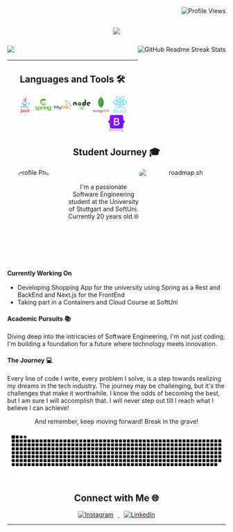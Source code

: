 <div align="right">
  <img src="https://komarev.com/ghpvc/?username=baldzhiyski&label=Profile%20Views&color=0e75b6&style=flat" alt="Profile Views">
</div>

<div align="center" style="margin-top: -20px;">
  <h1>
    <a href="https://git.io/typing-svg">
      <img src="https://readme-typing-svg.herokuapp.com/?font=Righteous&size=35&center=true&vCenter=true&width=500&height=70&duration=4000&lines=A+Developer+from+Stuttgart;+Chase+it+till+the+end!;" />
    </a>
  </h1>
</div>

 <p align="left">
     <img src="https://github-profile-trophy.vercel.app/?username=baldzhiyski&theme=nord&margin-w=15&margin-h=15&column=3&row=1&no-frame=true&no-bg=true&width=400&height=300">
   <!-- GitHub Readme Streak Stats -->
    <img src="https://github-readme-streak-stats.herokuapp.com/?user=baldzhiyski&theme=tokyonight&hide_border=true" 
alt="GitHub Readme Streak Stats" align="right" style="height: 130px;">

  </p>

<hr>

<h2 align="center">Languages and Tools 🛠️</h2>

<p align="center">
  <code><img height="40" src="https://raw.githubusercontent.com/devicons/devicon/master/icons/java/java-original-wordmark.svg"></code>
  <code><img height="40" src="https://raw.githubusercontent.com/devicons/devicon/master/icons/spring/spring-original-wordmark.svg"></code>
  <code><img height="40" src="https://raw.githubusercontent.com/devicons/devicon/master/icons/mysql/mysql-original-wordmark.svg"></code>
  <code><img height="40" src="https://raw.githubusercontent.com/devicons/devicon/master/icons/nodejs/nodejs-original-wordmark.svg"></code>
  <code><img height="40" src="https://raw.githubusercontent.com/devicons/devicon/master/icons/mongodb/mongodb-original-wordmark.svg"></code>
  <code><img height="40" src="https://raw.githubusercontent.com/devicons/devicon/master/icons/react/react-original-wordmark.svg"></code>
  <code><img height="40" src="https://raw.githubusercontent.com/devicons/devicon/master/icons/bootstrap/bootstrap-original-wordmark.svg"></code>
</p>


<h2 align="center">Student Journey 🎓</h2>

<div align="center" style="margin-bottom: 20px;">
  <img width="120" height="120" align="left" src="https://github.com/baldzhiyski/baldzhiyski/assets/143875511/017540a4-57c3-4b4e-a2ac-c6065898a68f" alt="Profile Photo" style="border-radius: 50%; margin-right: 20px;">
<img width="200" height="200" align="right" 
     src="https://roadmap.sh/card/tall/678a62be98c00f7117cc1029?variant=light&nocache=123456789"
     alt="roadmap.sh" style="border-radius: 10px;">

</div>

<br>

<p align="center">
  I'm a passionate Software Engineering student at the University of Stuttgart and SoftUni. Currently 20 years old.🌐
</p>

<br>
<br>
<br>

<h4 style="margin-top: 3rem; margin-bottom: 1rem;">Currently Working On</h4>
<ul>
  <li>Developing Shopping App for the university using Spring as a Rest and BackEnd and Next.js for the FrontEnd</li>
  <li>Taking part in a Containers and Cloud Course at SoftUni</li>
</ul>


<h4>Academic Pursuits 📚</h4>
<p>
  Diving deep into the intricacies of Software Engineering, I'm not just coding; I'm building a foundation for a future where technology meets innovation.
</p>

<h4>The Journey 💻</h4>
<p>
  Every line of code I write, every problem I solve, is a step towards realizing my dreams in the tech industry. The journey may be challenging, but it's the challenges that make it worthwhile. I know the odds of becoming the best, but I am sure I will accomplish that. I will never step out till I reach what I believe I can achieve!  
</p>

<p style="text-align: center;">
  And remember, keep moving forward! Break in the grave!
</p>

<picture>
  <source media="(prefers-color-scheme: dark)" srcset="https://raw.githubusercontent.com/platane/snk/output/github-contribution-grid-snake-dark.svg">
  <source media="(prefers-color-scheme: light)" srcset="https://raw.githubusercontent.com/platane/snk/output/github-contribution-grid-snake.svg">
  <img alt="github contribution grid snake animation" src="https://raw.githubusercontent.com/platane/snk/output/github-contribution-grid-snake.svg">
</picture>

<h2 align="center">Connect with Me 🌐</h2>

<p align="center">
  <!-- Instagram Icon -->
  <a href="https://instagram.com/baldzhiyski__" target="_blank">
    <img src="https://raw.githubusercontent.com/rahuldkjain/github-profile-readme-generator/master/src/images/icons/Social/instagram.svg" alt="Instagram" height="30" width="40" style="margin: 0 10px;">
  </a>
  
  <!-- LinkedIn Icon -->
  <a href="https://www.linkedin.com/in/hristo-baldzhiyski-420b3232a/" target="_blank">
   <img src="https://github.com/dheereshagrwal/colored-icons/blob/master/public/logos/linkedin/linkedin.svg"  alt="LinkedIn" height="30" width="40" style="margin: 0 10px;">
  </a>
</p>

<hr>



